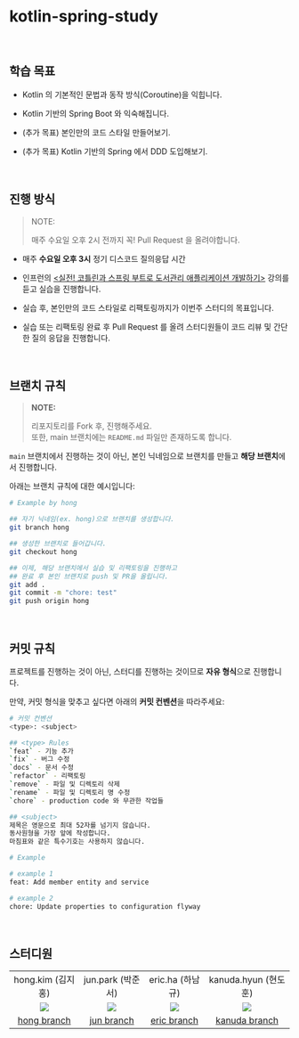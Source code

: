 # kotlin-spring-study

<br>

## 학습 목표

- Kotlin 의 기본적인 문법과 동작 방식(Coroutine)을 익힙니다.

- Kotlin 기반의 Spring Boot 와 익숙해집니다.

- (추가 목표) 본인만의 코드 스타일 만들어보기.

- (추가 목표) Kotlin 기반의 Spring 에서 DDD 도입해보기.

<br>

## 진행 방식

> NOTE:
>
> 매주 수요일 오후 2시 전까지 꼭! Pull Request 을 올려야합니다.

- 매주 **수요일 오후 3시** 정기 디스코드 질의응답 시간

- 인프런의 [<실전! 코틀린과 스프링 부트로 도서관리 애플리케이션 개발하기>](https://www.inflearn.com/course/java-to-kotlin-2) 강의를 듣고 실습을 진행합니다.

- 실습 후, 본인만의 코드 스타일로 리팩토링까지가 이번주 스터디의 목표입니다.

- 실습 또는 리팩토링 완료 후 Pull Request 를 올려 스터디원들이 코드 리뷰 및 간단한 질의 응답을 진행합니다.

<br>

## 브랜치 규칙

> **NOTE:**
>
> 리포지토리를 Fork 후, 진행해주세요.<br>
> 또한, main 브랜치에는 `README.md` 파일만 존재하도록 합니다.

`main` 브랜치에서 진행하는 것이 아닌, 본인 닉네임으로 브랜치를 만들고 **해당 브랜치**에서 진행합니다.

아래는 브랜치 규칙에 대한 예시입니다:

```bash
# Example by hong

## 자기 닉네임(ex. hong)으로 브랜치를 생성합니다.
git branch hong

## 생성한 브랜치로 들어갑니다.
git checkout hong

## 이제, 해당 브랜치에서 실습 및 리팩토링을 진행하고
## 완료 후 본인 브랜치로 push 및 PR을 올립니다.
git add .
git commit -m "chore: test"
git push origin hong
```

<br>

## 커밋 규칙

프로젝트를 진행하는 것이 아닌, 스터디를 진행하는 것이므로 **자유 형식**으로 진행합니다.

만약, 커밋 형식을 맞추고 싶다면 아래의 **커밋 컨벤션**을 따라주세요:

```bash
# 커밋 컨벤션
<type>: <subject>

## <type> Rules
`feat` - 기능 추가
`fix` - 버그 수정
`docs` - 문서 수정
`refactor` - 리팩토링
`remove` - 파일 및 디렉토리 삭제
`rename` - 파일 및 디렉토리 명 수정
`chore` - production code 와 무관한 작업들

## <subject>
제목은 영문으로 최대 52자를 넘기지 않습니다.
동사원형을 가장 앞에 작성합니다.
마침표와 같은 특수기호는 사용하지 않습니다.

# Example

# example 1
feat: Add member entity and service

# example 2
chore: Update properties to configuration flyway
```

<br>

## 스터디원

<table style="text-align: center;">
    <tr>
        <td>hong.kim (김지홍)</td>
        <td>jun.park (박준서)</td>
        <td>eric.ha (하남규)</td>
        <td>kanuda.hyun (현도훈)</td>
    </tr>
    <tr>
        <td><a href="https://github.com/JiHongKim98"><img src="https://avatars.githubusercontent.com/u/144337839?v=4" /></a></td>
        <td><a href="https://github.com/junseoparkk"><img src="https://avatars.githubusercontent.com/u/98972385?v=4"/></a></td>
        <td><a href="https://github.com/Namgyu11"><img src="https://avatars.githubusercontent.com/u/103015031?v=4" /></a></td>
        <td><a href="https://github.com/DohunHyun"><img src="https://avatars.githubusercontent.com/u/33439924?v=4" /></a></td>
    </tr>
    <tr>
        <td><a href="https://github.com/god-of-kotlin/kotlin-spring-study/tree/hong">hong branch</a></td>
        <td><a href="https://github.com/god-of-kotlin/kotlin-spring-study/tree/jun">jun branch</a></td>
        <td><a href="https://github.com/god-of-kotlin/kotlin-spring-study/tree/eric">eric branch</a></td>
        <td><a href="https://github.com/god-of-kotlin/kotlin-spring-study/tree/kanuda">kanuda branch</a></td>
    </tr>
</table>

<br>
